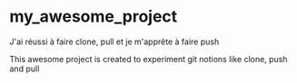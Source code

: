 # my_awesome_project
J'ai réussi à faire clone, pull et je m'apprête à faire push

This awesome project is created to experiment git notions like clone, push and pull
